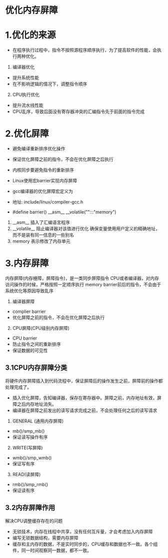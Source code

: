 # 优化内存屏障

# 1.优化的来源
- 在程序执行过程中，指令不按照源程序顺序执行，为了提高软件的性能，会执行两种优化。
1. 编译器优化
- 提升系统性能
- 在不影响逻辑的情况下，调整指令顺序
2. CPU执行优化
- 提升流水线性能
- CPU乱序，导致后面没有寄存器冲突的汇编指令先于前面的指令完成

# 2.优化屏障
- 避免编译重新排序优化操作
- 保证优化屏障之前的指令，不会在优化屏障之后执行
- 内核同步要避免指令的重新排序

- Linux使用宏barrier实现内存屏障
- gcc编译器的优化屏障宏定义为
- 地址: include/linux/compiler-gcc.h
- #define barrier() \_\_asm\_\_ \_\_volatile("":::"memory")
1. \_\_asm\_\_ 插入了汇编语言程序
2. \_\_volatile\_\_ 阻止编译器对该值进行优化 确保变量使用用户定义的精确地址，而不是装有同一信息的一些别名
3. memory 表示修改了内存单元

# 3.内存屏障
内存屏障(内存栅障，屏障指令)，是一类同步屏障指令
CPU或者编译器，对内存访问操作的时候，严格按照一定顺序执行
memory barrier前后的指令，不会由于系统优化等原因导致乱序
1. 编译器屏障
- complier barrier
- 优化屏障之前的指令，不会在优化屏障之后执行
2. CPU屏障(CPU级别内存屏障)
- CPU barrier
- 防止指令之间的重新排序
- 保证数据的可见性

## 3.1CPU内存屏障分类
将硬件内存屏障插入到代码流程中，保证屏障后的操作发生之前，屏障前的操作都处理完成了。
- 插入优化屏障，告知编译器，保存在寄存器中。屏障之前，内存地址有效，屏障之后内存地址消失。
- 编译器在屏障之前发出的读写请求完成之前，不会处理任何之后的读写请求
1. GENERAL (通用内存屏障)
- mb()/smp\_mb()
- 保证读写操作有序
2. WRITE(写屏障)
- wmb()/smp\_wmb()
- 保证写有序
3. READ(读屏障)
- rmb()/smp\_rmb()
- 保证读有序

## 3.2内存屏障作用
解决CPU调整缓存存在的问题
- 无锁技术，内存在线程中共享，没有任何互斥量，才会考虑加入内存屏障
- 编写无锁数据结构，需要内存屏障
- 缓存和主内存的数据，不是实时同步的，CPU缓存和数据也不一致。各个组件，同一时间观察同一数据，都不一致。
